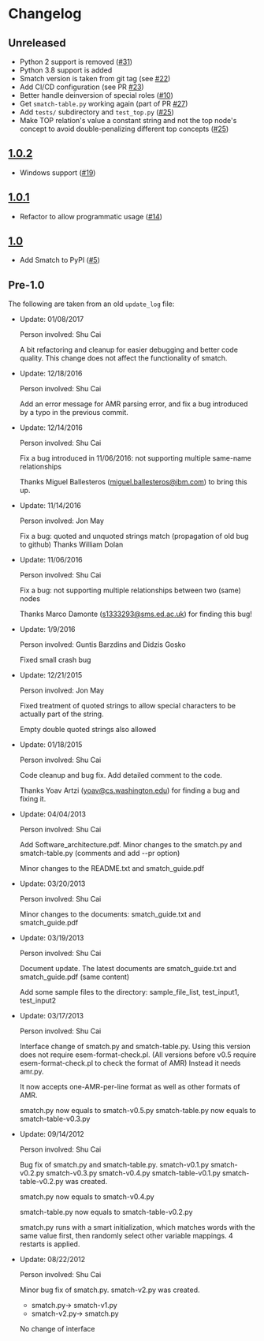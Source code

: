 
# Changelog

## Unreleased

* Python 2 support is removed ([#31])
* Python 3.8 support is added
* Smatch version is taken from git tag (see [#22][])
* Add CI/CD configuration (see PR [#23][])
* Better handle deinversion of special roles ([#10][])
* Get `smatch-table.py` working again (part of PR [#27][])
* Add `tests/` subdirectory and `test_top.py` ([#25])
* Make TOP relation's value a constant string and not the top node's
  concept to avoid double-penalizing different top concepts ([#25])

## [1.0.2][]

* Windows support ([#19][])

## [1.0.1][]

* Refactor to allow programmatic usage ([#14][])


## [1.0][]

* Add Smatch to PyPI ([#5][])


## Pre-1.0

The following are taken from an old `update_log` file:

* Update: 01/08/2017

  Person involved: Shu Cai

  A bit refactoring and cleanup for easier debugging and better code quality.
  This change does not affect the functionality of smatch.

* Update: 12/18/2016

  Person involved: Shu Cai

  Add an error message for AMR parsing error, and fix a bug introduced
  by a typo in the previous commit.

* Update: 12/14/2016

  Person involved: Shu Cai

  Fix a bug introduced in 11/06/2016: not supporting multiple
  same-name relationships

  Thanks Miguel Ballesteros (miguel.ballesteros@ibm.com) to bring this up.

* Update: 11/14/2016

  Person involved: Jon May

  Fix a bug: quoted and unquoted strings match (propagation of old bug
  to github) Thanks William Dolan

* Update: 11/06/2016

  Person involved: Shu Cai

  Fix a bug: not supporting multiple relationships between two (same) nodes

  Thanks Marco Damonte (s1333293@sms.ed.ac.uk) for finding this bug!

* Update: 1/9/2016

  Person involved: Guntis Barzdins and Didzis Gosko

  Fixed small crash bug

* Update: 12/21/2015

  Person involved: Jon May

  Fixed treatment of quoted strings to allow special characters to be
  actually part of the string.

  Empty double quoted strings also allowed

* Update: 01/18/2015

  Person involved: Shu Cai

  Code cleanup and bug fix. Add detailed comment to the code.

  Thanks Yoav Artzi (yoav@cs.washington.edu) for finding a bug and
  fixing it.

* Update: 04/04/2013

  Person involved: Shu Cai

  Add Software_architecture.pdf. Minor changes to the smatch.py and
  smatch-table.py (comments and add --pr option)

  Minor changes to the README.txt and smatch_guide.pdf

* Update: 03/20/2013

  Person involved: Shu Cai

  Minor changes to the documents: smatch_guide.txt and smatch_guide.pdf

* Update: 03/19/2013

  Person involved: Shu Cai

  Document update. The latest documents are smatch_guide.txt and
  smatch_guide.pdf (same content)

  Add some sample files to the directory: sample_file_list,
  test_input1, test_input2

* Update: 03/17/2013

  Person involved: Shu Cai

  Interface change of smatch.py and smatch-table.py. Using this
  version does not require esem-format-check.pl. (All versions before
  v0.5 require esem-format-check.pl to check the format of AMR)
  Instead it needs amr.py.

  It now accepts one-AMR-per-line format as well as other formats of AMR.

  smatch.py now equals to smatch-v0.5.py
  smatch-table.py now equals to smatch-table-v0.3.py

* Update: 09/14/2012

  Person involved: Shu Cai

  Bug fix of smatch.py and smatch-table.py. smatch-v0.1.py
  smatch-v0.2.py smatch-v0.3.py smatch-v0.4.py smatch-table-v0.1.py
  smatch-table-v0.2.py was created.

  smatch.py now equals to smatch-v0.4.py

  smatch-table.py now equals to smatch-table-v0.2.py

  smatch.py runs with a smart initialization, which matches words with
  the same value first, then randomly select other variable
  mappings. 4 restarts is applied.

* Update: 08/22/2012

  Person involved: Shu Cai

  Minor bug fix of smatch.py. smatch-v2.py was created.

  - smatch.py-> smatch-v1.py
  - smatch-v2.py-> smatch.py

  No change of interface


[1.0.2]: https://pypi.org/project/smatch/1.0.2/
[1.0.1]: https://pypi.org/project/smatch/1.0.1/
[1.0]: https://pypi.org/project/smatch/1.0.post2/

[#5]: https://github.com/snowblink14/smatch/issues/5
[#7]: https://github.com/snowblink14/smatch/issues/7
[#10]: https://github.com/snowblink14/smatch/issues/10
[#14]: https://github.com/snowblink14/smatch/issues/14
[#19]: https://github.com/snowblink14/smatch/issues/19
[#22]: https://github.com/snowblink14/smatch/issues/22
[#23]: https://github.com/snowblink14/smatch/pull/23
[#25]: https://github.com/snowblink14/smatch/pull/25
[#27]: https://github.com/snowblink14/smatch/pull/27
[#31]: https://github.com/snowblink14/smatch/issues/31

